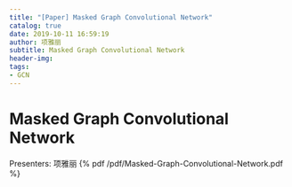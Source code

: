 ```yaml
---
title: "[Paper] Masked Graph Convolutional Network"
catalog: true
date: 2019-10-11 16:59:19
author: 项雅丽
subtitle: Masked Graph Convolutional Network
header-img:
tags:
- GCN
---
```

# Masked Graph Convolutional Network
Presenters: 项雅丽
{% pdf /pdf/Masked-Graph-Convolutional-Network.pdf %}